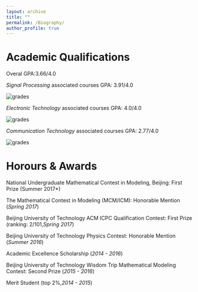 ```yaml
---
layout: archive
title: ""
permalink: /Biography/
author_profile: true
---
```


Academic Qualifications
======
Overal GPA:3.66/4.0

*Signal Processing* associated courses GPA: 3.91/4.0

![grades](https://dukang4655.github.io/images/d1.png)


*Electronic Technology* associated courses GPA: 4.0/4.0

![grades](https://dukang4655.github.io/images/d2.png)

*Communication Technology* associated courses GPA: 2.77/4.0

![grades](https://dukang4655.github.io/images/d3.png)


Horours & Awards
======
National Undergraduate Mathematical Contest in Modeling, Beijing: First Prize (Summer 2017*)

The Mathematical Contest in Modeling (MCM/ICM): Honorable Mention (*Spring 2017*)

Beijing University of Technology ACM ICPC Qualification Contest: First Prize (ranking: 2/101,*Spring 2017*)

Beijing University of Technology Physics Contest: Honorable Mention (*Summer 2016*)

Academic Excellence Scholarship (*2014 - 2016*)

Beijing University of Technology Wisdom Trip Mathematical Modeling Contest: Second Prize (*2015 - 2016*)

Merit Student (top 2%,*2014 - 2015*)
